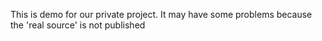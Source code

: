 This is demo for our private project. It may have some problems because the 'real source' is not published

